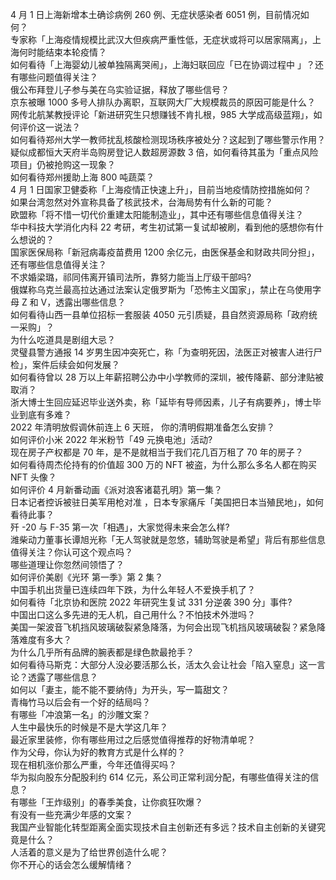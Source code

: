 4 月 1 日上海新增本土确诊病例 260 例、无症状感染者 6051 例，目前情况如何？  
专家称「上海疫情规模比武汉大但疾病严重性低，无症状或将可以居家隔离」，上海何时能结束本轮疫情？  
如何看待「上海婴幼儿被单独隔离哭闹」，上海妇联回应「已在协调过程中 」？还有哪些问题值得关注？  
俄公布拜登儿子参与美在乌实验证据，释放了哪些信号？  
京东被曝 1000 多号人排队办离职，互联网大厂大规模裁员的原因可能是什么？  
网传北航某教授评论「新进研究生只想赚钱不肯扎根，985 大学成高级蓝翔」，如何评价这一说法？  
如何看待郑州大学一教师扰乱核酸检测现场秩序被处分？这起到了哪些警示作用？  
疑似成都恒大天府半岛购房登记人数超房源数 3 倍，如何看待其虽为「重点风险项目」仍被抢购这一现象？  
如何看待郑州援助上海 800 吨蔬菜？  
4 月 1 日国家卫健委称「上海疫情正快速上升」，目前当地疫情防控措施如何？  
如果台湾忽然对外宣称具备了核武技术，台海局势有什么新的可能？  
欧盟称「将不惜一切代价重建太阳能制造业」，其中还有哪些信息值得关注？  
华中科技大学消化内科 22 考研，考生初试第一复试却被刷，看到他的感想你有什么想说的？  
国家医保局称「新冠病毒疫苗费用 1200 余亿元，由医保基金和财政共同分担」，还有哪些信息值得关注？  
不求婚梁璐，祁同伟离开镇司法所，靠努力能当上厅级干部吗?  
俄媒称乌克兰最高拉达通过法案认定俄罗斯为「恐怖主义国家」，禁止在乌使用字母 Z 和 V，透露出哪些信息？  
如何看待山西一县单位招标一套服装 4050 元引质疑，县自然资源局称「政府统一采购」？  
为什么吃道具是剧组大忌？  
灵璧县警方通报 14 岁男生因冲突死亡，称「为查明死因，法医正对被害人进行尸检」，案件后续会如何发展？  
如何看待曾以 28 万以上年薪招聘公办中小学教师的深圳，被传降薪、部分津贴被取消？  
浙大博士生回应延迟毕业送外卖，称「延毕有导师因素，儿子有病要养」，博士毕业到底有多难？  
2022 年清明放假调休前连上 6 天班， 你的清明假期准备怎么安排？  
如何评价小米 2022 年米粉节「49 元换电池」活动?  
现在房子产权都是 70 年，是不是就相当于我们花几百万租了 70 年的房子？  
如何看待周杰伦持有的价值超 300 万的 NFT 被盗，为什么那么多名人都在购买 NFT 头像？  
如何评价 4 月新番动画《派对浪客诸葛孔明》第一集？  
日本记者控诉被驻日美军用枪对准 ，日本专家痛斥「美国把日本当殖民地」，如何看待此事？  
歼 -20 与 F-35 第一次「相遇」，大家觉得未来会怎么样?  
潍柴动力董事长谭旭光称「无人驾驶就是忽悠，辅助驾驶是希望」背后有那些信息值得关注？你认可这个观点吗？  
哪些道理让你忽然间领悟了？  
如何评价美剧《光环 第一季》第 2 集？  
中国手机出货量已连续四年下跌，为什么年轻人不爱换手机了？  
如何看待「北京协和医院 2022 年研究生复试 331 分逆袭 390 分」事件?  
中国出口这么多先进的无人机，自己用什么？不怕技术外泄吗？  
美国一架波音飞机挡风玻璃破裂紧急降落，为何会出现飞机挡风玻璃破裂？紧急降落难度有多大？  
为什么几乎所有品牌的腕表都是绿色款最抢手？  
如何看待马斯克：大部分人没必要活那么长，活太久会让社会「陷入窒息」这一言论？透露了哪些信息？  
如何以「妻主，能不能不要纳侍」为开头，写一篇甜文？  
青梅竹马以后会有一个好的结局吗？  
有哪些「冲浪第一名」的沙雕文案？  
人生中最快乐的时候是不是大学这几年？  
最近家里装修，你有哪些用过之后感觉值得推荐的好物清单呢？  
作为父母，你认为好的教育方式是什么样的？  
现在相机涨价那么严重，今年还值得买吗？  
华为拟向股东分配股利约 614 亿元，系公司正常利润分配，有哪些值得关注的信息？  
有哪些「王炸级别」的春季美食，让你疯狂吹爆？  
有没有一些充满少年感的文案？  
我国产业智能化转型距离全面实现技术自主创新还有多远？技术自主创新的关键究竟是什么？  
人活着的意义是为了给世界创造什么呢？  
你不开心的话会怎么缓解情绪？  
